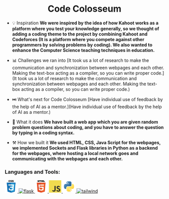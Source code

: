<h1 align="center">Code Colosseum</h1>



- 💡 Inspiration **We were inspired by the idea of how Kahoot works as a platform where you test your knowledge generally, so we thought of adding a coding theme to the project by combining Kahoot and Codeforces (It is a platform where you compete against other programmers by solving problems by coding). We also wanted to enhance the Computer Science teaching techniques in education.**

- 📊 Challenges we ran into [It took us a lot of research to make the communication and synchronization between webpages and each other. Making the text-box acting as a compiler, so you can write proper code.](It took us a lot of research to make the communication and synchronization between webpages and each other. Making the text-box acting as a compiler, so you can write proper code.)

- ⏭️ What's next for Code Colosseum [Have individual use of feedback by the help of AI as a mentor.](Have individual use of feedback by the help of AI as a mentor.)

- 🧾 What it does **We have built a web app which you are given random problem questions about coding, and you have to answer the question by typing in a coding syntax.**

- ⚒️ How we built it **We used HTML, CSS, Java Script for the webpages, we implemented Sockets and Flask libraries in Python as a backend for the webpages, where hosting a local network goes and communicating with the webpages and each other.**

<p align="left">
</p>

<h3 align="left">Languages and Tools:</h3>
<p align="left"> <a href="https://www.w3schools.com/css/" target="_blank" rel="noreferrer"> <img src="https://raw.githubusercontent.com/devicons/devicon/master/icons/css3/css3-original-wordmark.svg" alt="css3" width="40" height="40"/> </a> <a href="https://flask.palletsprojects.com/" target="_blank" rel="noreferrer"> <img src="https://www.vectorlogo.zone/logos/pocoo_flask/pocoo_flask-icon.svg" alt="flask" width="40" height="40"/> </a> <a href="https://www.w3.org/html/" target="_blank" rel="noreferrer"> <img src="https://raw.githubusercontent.com/devicons/devicon/master/icons/html5/html5-original-wordmark.svg" alt="html5" width="40" height="40"/> </a> <a href="https://developer.mozilla.org/en-US/docs/Web/JavaScript" target="_blank" rel="noreferrer"> <img src="https://raw.githubusercontent.com/devicons/devicon/master/icons/javascript/javascript-original.svg" alt="javascript" width="40" height="40"/> </a> <a href="https://www.python.org" target="_blank" rel="noreferrer"> <img src="https://raw.githubusercontent.com/devicons/devicon/master/icons/python/python-original.svg" alt="python" width="40" height="40"/> </a> <a href="https://tailwindcss.com/" target="_blank" rel="noreferrer"> <img src="https://www.vectorlogo.zone/logos/tailwindcss/tailwindcss-icon.svg" alt="tailwind" width="40" height="40"/> </a> </p>
